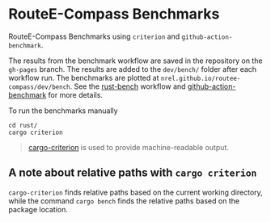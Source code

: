 # RouteE-Compass Benchmarks

RouteE-Compass Benchmarks using `criterion` and `github-action-benchmark`.

The results from the benchmark workflow are saved in the repository on the `gh-pages` branch. The results are added to the `dev/bench/` folder after each workflow run. The benchmarks are plotted at `nrel.github.io/routee-compass/dev/bench`. See the [rust-bench](../../../.github/workflows/rust-bench.yaml) workflow and [github-action-benchmark](https://github.com/benchmark-action/github-action-benchmark) for more details.


To run the benchmarks manually
```
cd rust/
cargo criterion
```
> [cargo-criterion](https://github.com/bheisler/cargo-criterion) is used to provide machine-readable output.

## A note about relative paths with `cargo criterion`
 `cargo-criterion` finds relative paths based on the current working directory, while the command `cargo bench` finds the relative paths based on the package location.